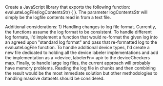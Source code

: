 Create a JavaScript library that exports the following function: evaluateLogFile(logContentsStr) { }. The parameter
logContentsStr will simply be the logfile contents read in from a text file.

Additional considerations: 1) Handling changes to log file format. Currently, the functions assume the log format to be consistent. To handle
different log formats, I'd implement a function that would re-format the given log into an agreed upon "standard log format" and pass that
re-formatted log to the evaluateLogFile function. To handle additional device types, I'd create a new file dedicated to holding all the
device labeler implementations and add the implementation as a <device, labelerFn> apir to the deviceCheckers map. Finally, to handle large log files,
the current approach will probably have memory problems. Reading the log file in chunks and then combining the result would be the most immediate solution 
but other methodologies to handling massive datasets should be considered. 
